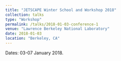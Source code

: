 ```yaml
---
title: "JETSCAPE Winter School and Workshop 2018"
collection: talks
type: "Workshop"
permalink: /talks/2018-01-03-conference-1
venue: "Lawrence Berkeley National Laboratory"
date: 2018-01-03
location: "Berkeley, CA"
---
```


Dates: 03-07 January 2018.
